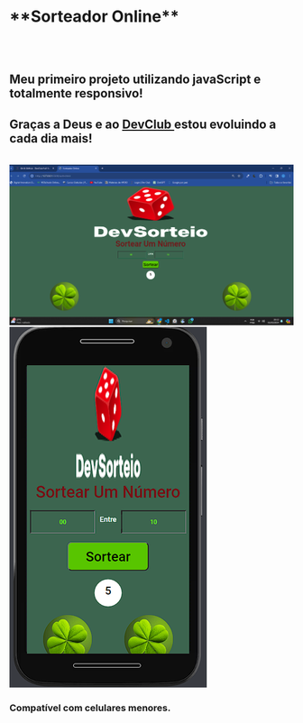<h1 >**Sorteador Online**</h1>
<br>
<br>
<h2>Meu primeiro projeto utilizando javaScript e totalmente responsivo!</h2>
<h2>Graças a Deus e ao <a href="https://rodolfomori.com.br/devclub">DevClub </a>estou evoluindo a cada dia mais!</h2>
<br>
<img src="https://github.com/Rodrigonovato10/sorteador-online/blob/main/assets/img1.png?raw=true" >
<br>
<img src="https://github.com/Rodrigonovato10/sorteador-online/blob/main/assets/img2.png?raw=true">
<br>
<h3>Compatível com celulares menores.</h3>
